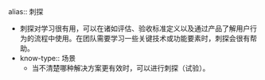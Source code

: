 alias:: 刺探

- 刺探对学习很有用，可以在诸如评估、验收标准定义以及通过产品了解用户行为的流程中使用。在团队需要学习一些关键技术或功能要素时，刺探会很有帮助。
- know-type:: 场景
	- 当不清楚哪种解决方案更有效时，可以进行刺探（试验）。